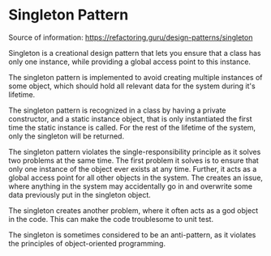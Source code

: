 ﻿# Singleton Pattern

Source of information: https://refactoring.guru/design-patterns/singleton

Singleton is a creational design pattern that lets you ensure 
that a class has only one instance, while providing a global 
access point to this instance.

The singleton pattern is implemented to avoid creating multiple
instances of some object, which should hold all relevant data 
for the system during it's lifetime. 

The singleton pattern is recognized in a class by having a 
private constructor, and a static instance object, that is only 
instantiated the first time the static instance is called. 
For the rest of the lifetime of the system, only the singleton 
will be returned.

The singleton pattern violates the single-responsibility principle
as it solves two problems at the same time. The first problem 
it solves is to ensure that only one instance of the object
ever exists at any time. Further, it acts as a global access point
for all other objects in the system. 
The creates an issue, where anything in the system may accidentally
go in and overwrite some data previously put in the singleton object. 

The singleton creates another problem, where it often acts as a god
object in the code. This can make the code troublesome to unit test.

The singleton is sometimes considered to be an anti-pattern, as it
violates the principles of object-oriented programming. 